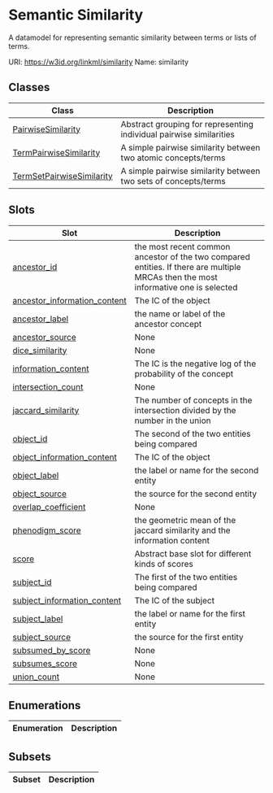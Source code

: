 # Semantic Similarity

A datamodel for representing semantic similarity between terms or lists of terms.

URI: https://w3id.org/linkml/similarity
Name: similarity

## Classes

| Class | Description |
| --- | --- |
| [PairwiseSimilarity](PairwiseSimilarity.md) | Abstract grouping for representing individual pairwise similarities |
| [TermPairwiseSimilarity](TermPairwiseSimilarity.md) | A simple pairwise similarity between two atomic concepts/terms |
| [TermSetPairwiseSimilarity](TermSetPairwiseSimilarity.md) | A simple pairwise similarity between two sets of concepts/terms |


## Slots

| Slot | Description |
| --- | --- |
| [ancestor_id](ancestor_id.md) | the most recent common ancestor of the two compared entities. If there are multiple MRCAs then the most informative one is selected |
| [ancestor_information_content](ancestor_information_content.md) | The IC of the object |
| [ancestor_label](ancestor_label.md) | the name or label of the ancestor concept |
| [ancestor_source](ancestor_source.md) | None |
| [dice_similarity](dice_similarity.md) | None |
| [information_content](information_content.md) | The IC is the negative log of the probability of the concept |
| [intersection_count](intersection_count.md) | None |
| [jaccard_similarity](jaccard_similarity.md) | The number of concepts in the intersection divided by the number in the union |
| [object_id](object_id.md) | The second of the two entities being compared |
| [object_information_content](object_information_content.md) | The IC of the object |
| [object_label](object_label.md) | the label or name for the second entity |
| [object_source](object_source.md) | the source for the second entity |
| [overlap_coefficient](overlap_coefficient.md) | None |
| [phenodigm_score](phenodigm_score.md) | the geometric mean of the jaccard similarity and the information content |
| [score](score.md) | Abstract base slot for different kinds of scores |
| [subject_id](subject_id.md) | The first of the two entities being compared |
| [subject_information_content](subject_information_content.md) | The IC of the subject |
| [subject_label](subject_label.md) | the label or name for the first entity |
| [subject_source](subject_source.md) | the source for the first entity |
| [subsumed_by_score](subsumed_by_score.md) | None |
| [subsumes_score](subsumes_score.md) | None |
| [union_count](union_count.md) | None |


## Enumerations

| Enumeration | Description |
| --- | --- |


## Subsets

| Subset | Description |
| --- | --- |
